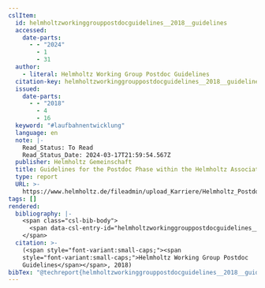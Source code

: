 ```yaml
---
cslItem:
  id: helmholtzworkinggrouppostdocguidelines__2018__guidelines
  accessed:
    date-parts:
      - - "2024"
        - 1
        - 31
  author:
    - literal: Helmholtz Working Group Postdoc Guidelines
  citation-key: helmholtzworkinggrouppostdocguidelines__2018__guidelines
  issued:
    date-parts:
      - - "2018"
        - 4
        - 16
  keyword: "#laufbahnentwicklung"
  language: en
  note: |-
    Read_Status: To Read
    Read_Status_Date: 2024-03-17T21:59:54.567Z
  publisher: Helmholtz Gemeinschaft
  title: Guidelines for the Postdoc Phase within the Helmholtz Association
  type: report
  URL: >-
    https://www.helmholtz.de/fileadmin/upload_Karriere/Helmholtz_Postdoc_Guidelines.pdf
tags: []
rendered:
  bibliography: |-
    <span class="csl-bib-body">
      <span data-csl-entry-id="helmholtzworkinggrouppostdocguidelines__2018__guidelines" class="csl-entry"><span class='author-bib'>Helmholtz Working Group Postdoc Guidelines</span>. <span class='date-bib'>(2018)</span>. <span class='title'><i><b><span style="font-style:normal;">Guidelines for the Postdoc Phase within the Helmholtz Association</span></b></i></span>. Helmholtz Gemeinschaft. <span class='URL'><a href='https://www.helmholtz.de/fileadmin/upload_Karriere/Helmholtz_Postdoc_Guidelines.pdf'>LINK</a></span></span>
    </span>
  citation: >-
    (<span style="font-variant:small-caps;"><span
    style="font-variant:small-caps;">Helmholtz Working Group Postdoc
    Guidelines</span></span>, 2018)
bibTex: "@techreport{helmholtzworkinggrouppostdocguidelines__2018__guidelines,\n\tauthor = {{Helmholtz Working Group Postdoc Guidelines}},\n\tyear = {2018},\n\tmonth = {apr 16},\n\tnote = {Read\\textunderscore{}Status: To Read\nRead\\textunderscore{}Status\\textunderscore{}Date: 2024-03-17T21:59:54.567Z},\n\tinstitution = {Helmholtz Gemeinschaft},\n\ttitle = {Guidelines for the {Postdoc} {Phase} within the {Helmholtz} {Association}},\n}\n\n"
---
```

